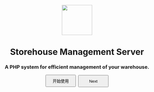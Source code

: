 <center><img src="https://s1.ax1x.com/2022/05/17/O4wwRK.jpg" width="100" height="100"></center>

<center><h1>Storehouse Management Server</h1></center>

<center><h3>A PHP system for efficient management of your warehouse.</h3></center>

<center><button style="width:100px;height:40px;">开始使用</button>&nbsp;&nbsp;<button style="width:100px;height:40px;">Next</button></center>
